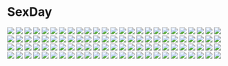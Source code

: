 # SexDay
![](https://konachan.com/image/9237ba8a7e78019616160230a464b30e/Konachan.com%20-%2041190%20japanese_clothes%20kimono%20morimiya_aono%20shihou_matsuri%20sola.jpg)
![](https://konachan.com/image/2a0e61ca5e5a5a9fbbec2c039c85494d/Konachan.com%20-%2023143%20brown%20koiwai_yotsuba%20silhouette%20yotsubato%21.jpg)
![](https://konachan.com/image/e15579db0ceca6578d258814fa6c4ec0/Konachan.com%20-%20153059%20aoki_reika%20black_rock_shooter%20cosplay%20crossover%20merontomari%20precure%20smile_precure%21%20sword%20thighhighs%20weapon.jpg)
![](https://konachan.com/image/7ddb4cb1e25e93ed0530bc846b66fe59/Konachan.com%20-%20186436%20bikini%20book%20clouds%20drink%20dualscreen%20green_eyes%20horns%20jakoujika%20loli%20navel%20necklace%20original%20sky%20swim_ring%20swimsuit%20umbrella%20water%20white_hair.jpg)
![](https://konachan.com/image/f5a5bb1503039594f7f7f01c52c293e2/Konachan.com%20-%2077574%20animal%20blush%20brown_eyes%20cat%20landscape%20red_hair%20scenic.jpg)
![](https://konachan.com/image/af9fcbff3eab1cb2bd75e2747ef77672/Konachan.com%20-%20263448%20aliasing%20black_hair%20censored%20keepout%20long_hair%20original%20school_uniform%20skirt%20wristwear.jpg)
![](https://konachan.com/image/2061c659cd78a3380ec3afa786484822/Konachan.com%20-%2014269%20fred_gallagher%20megatokyo%20monochrome%20nanasawa_kimiko%20snow.jpg)
![](https://konachan.com/image/7b615f26b16f87b8ad9ccadf9ee1de09/Konachan.com%20-%2031337%20favorite%20game_cg%20happy_margaret%21%20kokonoka.jpg)
![](https://konachan.com/jpeg/64e072247b77eac9bb067b1fd8da3b94/Konachan.com%20-%20177047%20bed%20bicolored_eyes%20black_hair%20chinese_clothes%20chinese_dress%20date_a_live%20john_117%20long_hair%20panties%20thighhighs%20tokisaki_kurumi%20twintails%20underwear.jpg)
![](https://konachan.com/jpeg/475a3857fc9e5cccf0e69bbae09aa656/Konachan.com%20-%20115062%20brown_hair%20game_cg%20koi_de_wa_naku%20makishima_yumi%20short_hair%20tomose_shunsaku%20train.jpg)
![](https://konachan.com/jpeg/2a4777f9177f4b6aba8263862e0a0086/Konachan.com%20-%20269023%20a.i._channel%20close%20kizuna_ai%20seicoh.jpg)
![](https://konachan.com/jpeg/eac284752a0dc4cbafb6ab44bdcfd655/Konachan.com%20-%20298439%20bed%20blue_hair%20blush%20breasts%20long_hair%20matsuura_kanan%20mignon%20navel%20no_bra%20nopan%20pantyhose%20ponytail%20purple_eyes%20scan%20shirt_lift%20shorts.jpg)
![](https://konachan.com/image/48c19f21600b9e8f7f7dfd7d01f97844/Konachan.com%20-%2065861%20aisaka_taiga%20school_uniform%20thighhighs%20toradora.jpg)
![](https://konachan.com/jpeg/865364be86c8b859d064d591c4355a7f/Konachan.com%20-%20132483%20animal_ears%20blush%20breasts%20cleavage%20foxgirl%20kisumi%20long_hair%20paiis%20panties%20red_eyes%20tail%20tears%20underwear%20white_hair.jpg)
![](https://konachan.com/jpeg/81a1c20378a96434a0341ae2ed5fc83a/Konachan.com%20-%20257172%20blush%20bodysuit%20breasts%20fate_grand_order%20fate_%28series%29%20long_hair%20navel%20nidy-2d-%20petals%20purple_hair%20red_eyes%20skintight%20skirt_lift%20spear%20watermark%20weapon.jpg)
![](https://konachan.com/image/ef713710fbc78c82a2790fa9dbfb5263/Konachan.com%20-%20101354%20blush%20capcom%20goma_azarasi%20ingrid%20panties%20pantyhose%20red_eyes%20street_fighter%20underwear.jpg)
![](https://konachan.com/jpeg/444cb5b34fbe3305f0a0c4272d8fe02d/Konachan.com%20-%20254295%20anus%20aqua_eyes%20blonde_hair%20blush%20censored%20game_cg%20gloves%20grass%20long_hair%20nopan%20pussy%20splush_wave%20spread_legs%20tagme_%28artist%29%20thighhighs.jpg)
![](https://konachan.com/image/30c015817ef874d2bfb9dc1f182941d0/Konachan.com%20-%20144602%20bed%20blush%20bra%20braids%20breasts%20collar%20long_hair%20navel%20nipples%20open_shirt%20original%20panties%20pink%20pink_eyes%20pink_hair%20shitou%20thighhighs%20underwear.jpg)
![](https://konachan.com/jpeg/fd538f8aa56337105e586dab19d1ab28/Konachan.com%20-%2033534%20elwing%20pointed_ears%20shining_tears%20shining_wind%20taka_tony%20vector.jpg)
![](https://konachan.com/image/6ce3edd96b65d1bfc2178eb04bf48fee/Konachan.com%20-%20305587%20animal_ears%20catgirl%20hongsung0819%20kaguya-sama_wa_kokurasetai_%7Etensai-tachi_no_renai_zunousen%7E%20school_uniform%20shinomiya_kaguya%20tail.jpg)
![](https://konachan.com/jpeg/e111ec1ce6ab114ef72595df88c072d3/Konachan.com%20-%20282989%20armor%20blonde_hair%20breasts%20cameltoe%20cleavage%20collar%20dress%20elbow_gloves%20fang%20gene_%28pso2%29%20gloves%20green_eyes%20long_hair%20sideboob%20thighhighs%20twintails.jpg)
![](https://konachan.com/image/e7f4788c24397072a58f374de282effa/Konachan.com%20-%20192959%20original%20sandara.jpg)
![](https://konachan.com/image/ac369b633209da2a39e0547a570f7385/Konachan.com%20-%20136722%202girls%20as109%20bed%20blue_eyes%20bondage%20breasts%20brown_eyes%20catherine%20condom%20fingering%20glasses%20long_hair%20navel%20nipples%20red_hair%20stockings%20underwear.jpg)
![](https://konachan.com/jpeg/b652599bb2cb94184999ac2ee4cf97f7/Konachan.com%20-%20162351%20air%20blonde_hair%20blue_eyes%20blush%20breasts%20cleavage%20clouds%20dress%20hana_%28apple_water%29%20kamio_misuzu.jpg)
![](https://konachan.com/image/849a9a79dc3ed58147665360d5603a06/Konachan.com%20-%20143784%20ass%20blue_eyes%20bra%20breasts%20brown_hair%20cleavage%20kamiya_tomoe%20long_hair%20mashiroiro_symphony%20panties%20ribbons%20sena_airi%20thighhighs%20underwear.jpg)
![](https://konachan.com/image/895bea10f71cf9879fee8208243b9e84/Konachan.com%20-%20103367%20landscape%20ming_fan%20realistic%20scenic.jpg)
![](https://konachan.com/image/b119c9a3fb77836a3c75c833aeceed08/Konachan.com%20-%20274078%20ass%20bed%20blush%20brown_hair%20garter_belt%20green_eyes%20hat%20panties%20sarfata%20short_hair%20stockings%20takao_%28kancolle%29%20thighhighs%20underwear%20uniform.jpg)
![](https://konachan.com/jpeg/243fedcbd69895244de0ff29e217a39b/Konachan.com%20-%20294733%20afukuro%20anthropomorphism%20azur_lane%20breast_grab%20breasts%20cum%20long_hair%20nipples%20paizuri%20penis%20takao_%28azur_lane%29%20third-party_edit%20uncensored%20wink.jpg)
![](https://konachan.com/image/4e776d0cd6a3afba22cbc3eec786af54/Konachan.com%20-%20306504%20ass%20black_hair%20catgirl%20fang%20green_eyes%20karyl%20long_hair%20princess_connect%21%20shorts%20thighhighs%20tomo_%28user_hes4085%29%20twintails%20wink.jpg)
![](https://konachan.com/image/c4329ff8cbffc7596bf5c419a5eb8a0e/Konachan.com%20-%20287263%20aito%20animal%20bikini%20blue_eyes%20breasts%20fate_grand_order%20fate_%28series%29%20katsushika_hokusai%20purple_hair%20short_hair%20swimsuit%20sword%20underwater%20water%20weapon.jpg)
![](https://konachan.com/image/71e0304f01ecc4cc67889e0756fa7e0c/Konachan.com%20-%208940%20ichigo_mashimaro%20matsuoka_miu.jpg)
![](https://konachan.com/jpeg/437c82c86920806735099cbb28d4dc8c/Konachan.com%20-%20193148%20blonde_hair%20hat%20jandy%20kirisame_marisa%20leaves%20long_hair%20touhou%20witch.jpg)
![](https://konachan.com/image/8f3e88c0a98baf67ca68fd818c3f41c4/Konachan.com%20-%2059460%20asahina_mikuru%20koizumi_itsuki%20kyon%20male%20nagato_yuki%20suzumiya_haruhi%20suzumiya_haruhi_no_yuutsu.jpg)
![](https://konachan.com/image/716ac26e01d57de9262e77ff26ca612e/Konachan.com%20-%20201441%20animal_ears%20book%20breasts%20brown_eyes%20brown_hair%20catgirl%20fairy%20final_fantasy%20jpeg_artifacts%20miqo%27te%20navel%20nipples%20nude%20short_hair%20soranamae%20tail.jpg)
![](https://konachan.com/jpeg/8eb063c0445fa1049344c2756d7be45b/Konachan.com%20-%20277972%20bed%20blush%20breasts%20brown_hair%20cleavage%20long_hair%20minato_%28ojitan_gozaru%29%20navel%20original%20panties%20shirt%20sleeping%20twintails%20underwear.jpg)
![](https://konachan.com/image/2d936df74e201c673d909773799cdcff/Konachan.com%20-%205049%20aika_s_granzchesta%20aria%20mizunashi_akari%20water.jpg)
![](https://konachan.com/image/27d87a857b8500d2cba50120d1548744/Konachan.com%20-%20225160%20breasts%20cropped%20gun%20ikeda_yasuhiro%20original%20weapon.jpg)
![](https://konachan.com/image/f5abe344102faf457fa0e91b476a4d79/Konachan.com%20-%20179843%20ass%20blush%20brown_hair%20butterfly%20calendar%20dress%20flowers%20green_eyes%20hapymaher%20koku%20leaves%20long_hair%20panties%20petals%20ribbons%20rose%20skirt%20underwear%20upskirt.jpg)
![](https://konachan.com/jpeg/f4c78831dd89d68e13ae24461e199064/Konachan.com%20-%20204308%20blonde_hair%20breast_grab%20breasts%20brown_eyes%20fingering%20game_cg%20handjob%20long_hair%20male%20nipples%20no_bra%20open_shirt%20panties%20tree%20underwear%20wet%20yukata.jpg)
![](https://konachan.com/image/369e99152a3bf2252b88380217766164/Konachan.com%20-%2085996%20game_cg%20hasekura_airi%20jpeg_artifacts%20kick%20misaki_kurehito%20panties%20school_uniform%20skirt%20spread_legs%20trumple%20underwear%20upskirt.jpg)
![](https://konachan.com/image/4e1a98d49d8f404bf0852449719a90a3/Konachan.com%20-%2051902%20animal%20blue_hair%20blush%20fish%20flowers%20hat%20hinanawi_tenshi%20long_hair%20petals%20red_eyes%20touhou.jpg)
![](https://konachan.com/jpeg/fda504b1c95526bc9e9250e1efd593c7/Konachan.com%20-%20290813%20boots%20green_eyes%20headband%20long_hair%20orange_hair%20original%20ribbons%20scan%20shorts%20tail%20topia%20white.jpg)
![](https://konachan.com/image/a1fc747f0f0766d1ba5809ddd9756afa/Konachan.com%20-%2065855%20all_male%20archer%20fate_%28series%29%20fate_stay_night%20fate_unlimited_codes%20male.jpg)
![](https://konachan.com/image/e7f4788c24397072a58f374de282effa/Konachan.com%20-%20192959%20original%20sandara.jpg)
![](https://konachan.com/jpeg/89786a3745c78e6d163d9fa1b1cea564/Konachan.com%20-%20233122%202girls%20anthropomorphism%20blue_hair%20gray_hair%20hamakaze_%28kancolle%29%20igakusei%20japanese_clothes%20kantai_collection%20mask%20urakaze_%28kancolle%29.jpg)
![](https://konachan.com/image/a2c4264098cc9b466afa9beda7eb4415/Konachan.com%20-%2084135%202girls%20black_hair%20breast_hold%20breasts%20brown_eyes%20flat_chest%20long_hair%20nipples%20ribbons%20taka_tony%20twintails%20yuri%20zoom_layer.jpg)
![](https://konachan.com/image/744ac1f4dca58d178dbbe6f0fe1d1e86/Konachan.com%20-%2044171%20suzuhira_hiro.jpg)
![](https://konachan.com/image/2f27c9b7aabcaf39611054e669bb0c1a/Konachan.com%20-%20143345%20aqua_eyes%20aqua_hair%20drink%20hatsune_miku%20headphones%20long_hair%20morockol%20twintails%20vocaloid%20white.jpg)
![](https://konachan.com/jpeg/3bcdd626a2490c815a5ce81374426510/Konachan.com%20-%20156640%20bokumaru%20bottle_miku%20hatsune_miku%20vocaloid.jpg)
![](https://konachan.com/jpeg/d8be466ea27aebe942980ab3e6e4ad92/Konachan.com%20-%20273497%20anus%20ass%20bikini%20blush%20breasts%20brown_hair%20censored%20giuniu%20long_hair%20nipples%20pussy%20pussy_juice%20red_eyes%20suda_natsuki%20swimsuit.jpg)
![](https://konachan.com/image/6e94553f41681cf995e93d66eba4785a/Konachan.com%20-%20280522%20black_hair%20breasts%20choker%20cleavage%20honkai_impact%20long_hair%20polychromatic%20purple_eyes%20raiden_mei%20sky%20sunset%20tree%20yinyu_%28nico%29.jpg)
![](https://konachan.com/image/0027c24d59db7950090184fa1963a7b7/Konachan.com%20-%20157038%20blonde_hair%20dress%20ib%20mary_%28ib%29%20rongyuedd%20stairs%20tears.jpg)
![](https://konachan.com/image/4be24b68904959c0f93e7537da719c6d/Konachan.com%20-%20194740%202girls%20blush%20braids%20breasts%20brown_hair%20d-fragments%20gym_uniform%20headband%20hissa_yossa%20long_hair%20orange_eyes%20pink_hair%20purple_eyes%20takao_buchou.jpg)
![](https://konachan.com/image/9cd92aec563b78a233c998c97a24419d/Konachan.com%20-%20103230%20kanon_seena%20shining_wind%20sword%20taka_tony%20weapon.jpg)
![](https://konachan.com/image/c594cedf7148252e078e559b80fb2608/Konachan.com%20-%20269074%20aliasing%20anus%20blindfold%20bondage%20bow%20breasts%20censored%20kneehighs%20navel%20nipples%20no_bra%20open_shirt%20original%20pubic_hair%20pussy%20rope%20shirt%20short_hair.jpg)
![](https://konachan.com/jpeg/8df8ade71b4b9bebe820f9c9c5a4df36/Konachan.com%20-%20228989%20applecaramel_%28acaramel%29%20autumn%20bicolored_eyes%20brown_hair%20flowers%20gloves%20idolmaster%20japanese_clothes%20leaves%20rose%20short_hair%20takagaki_kaede%20wristwear.jpg)
![](https://konachan.com/jpeg/38012d0e9a03075e2c398accb5f3d610/Konachan.com%20-%20212121%20aqua_eyes%20black_hair%20bow_%28weapon%29%20breasts%20katana%20long_hair%20mechagirl%20nidy-2d-%20original%20ponytail%20skintight%20sword%20thighhighs%20weapon.jpg)
![](https://konachan.com/image/cdb4137ada2e7756bcd68b324083d887/Konachan.com%20-%2038417%20bed%20blonde_hair%20like_life%20long_hair%20miyasato_yumi%20panties%20ribbons%20thighhighs%20underwear.jpg)
![](https://konachan.com/image/ca86da6c54e5279d755d3b09e6f97b05/Konachan.com%20-%2030286%20blonde_hair%20blue_eyes%20clover_hearts%20mikoshiba_rea%20mikoshiba_rio%20nimura_yuushi%20nipples%20swimsuit%20twins%20twintails.jpg)
![](https://konachan.com/image/bd3ec0f0051985b63febbee36859178d/Konachan.com%20-%2011210%20brown_eyes%20brown_hair%20erect_nipples%20kikurage%20long_hair%20original%20school_uniform%20skirt%20upskirt.jpg)
![](https://konachan.com/jpeg/4960475ee2aab4ba59f2baece13cf437/Konachan.com%20-%20162117%20animal%20bow%20braids%20couch%20drink%20flowers%20food%20fruit%20gray_hair%20headdress%20long_hair%20navel%20original%20short_hair%20thighhighs%20toinana%20yellow_eyes.jpg)
![](https://konachan.com/image/847c60a164fc3e8905c2922987e43aa6/Konachan.com%20-%20162277%20ass%20blue_hair%20breasts%20cleavage%20garter_belt%20harem%20horns%20houtengeki%20maid%20original%20panties%20pointed_ears%20purple_hair%20stockings%20thighhighs%20underwear.jpg)
![](https://konachan.com/image/8ba9998ac01f2692c220656288b38ccd/Konachan.com%20-%20214534%20aori_%28splatoon%29%20christmas%20nyani%20splatoon.jpg)
![](https://konachan.com/image/9350574bb9773c62942455008394bdfe/Konachan.com%20-%20165409%20angel211283%20ass%20close%20panties%20realistic%20signed%20underwear%20wet.jpg)
![](https://konachan.com/image/f7298e60ad4c7ce7dced0e4b47d73c77/Konachan.com%20-%2081942%20blonde_hair%20brown_eyes%20green_eyes%20green_hair%20hat%20long_hair%20miko%20moriya_suwako%20purple_hair%20red_eyes%20sayori%20short_hair%20thighhighs%20touhou%20yasaka_kanako.jpg)
![](https://konachan.com/image/0da1a49161ad635b18274701b9ef81e7/Konachan.com%20-%20221569%20clouds%20nobody%20original%20scenic%20sky%20tawashi_tobitamaru.jpg)
![](https://konachan.com/image/aeb42755d10d07c11358d6546823db6b/Konachan.com%20-%20211318%20breasts%20ebi_193%20long_hair%20nipples%20nude%20ponytail%20purple_eyes%20purple_hair%20pussy%20thighhighs%20touhou%20uncensored%20watatsuki_no_yorihime.jpg)
![](https://konachan.com/jpeg/45a13323bfca2a7adecf388917c456cd/Konachan.com%20-%20243546%20love_live%21_school_idol_project%20nishikino_maki%20sonoda_umi%20tagme_%28artist%29.jpg)
![](https://konachan.com/image/270b5cb0cb80a9d32f90264471fe397c/Konachan.com%20-%209320%20prism_ark%20sister_hell.jpg)
![](https://konachan.com/image/eb3cf2fcaa597a725d77d104e39bf7a8/Konachan.com%20-%20229031%20animal%20fish%20short_hair%20signed%20vocaloid.jpg)
![](https://konachan.com/image/a57e06c915e75f4aff6d9504c304a716/Konachan.com%20-%2032312%20archetype_earth%20arcueid_brunestud%20shingetsutan_tsukihime.jpg)
![](https://konachan.com/image/1030377fa54e29b02ddae9aa7970ecaf/Konachan.com%20-%20245964%2054crystle%20clouds%20dress%20fate_%28series%29%20flowers%20glasses%20grass%20panties%20pantyhose%20petals%20purple_hair%20scenic%20short_hair%20sky%20tie%20underwear%20windmill.jpg)
![](https://konachan.com/image/6774e207aac52be9bcdd59a312cb5972/Konachan.com%20-%20104499%20bed%20breasts%20censored%20fuyu_no_rondo%20game_cg%20gray_hair%20lumiaula_victoria%20nipples%20nude%20pussy%20yasuyuki.jpg)
![](https://konachan.com/jpeg/1b98bb06bd06386fed26084f1b319e75/Konachan.com%20-%20303793%202girls%20elsa_granhilte%20hug%20meili_portroute%20nemu_mohu%20re%3Azero_kara_hajimeru_isekai_seikatsu.jpg)
![](https://konachan.com/jpeg/d410695aa646aa4eb7493f0564fa7413/Konachan.com%20-%20176453%20apron%20barefoot%20blue_eyes%20blush%20breasts%20brown_hair%20food%20headdress%20long_hair%20moonstone%20naked_apron%20nipples%20no_bra%20scan%20yamakaze_ran%20yuuna_shirahase.jpg)
![](https://konachan.com/image/da46b51a5f3fcb1736e7a1b43adf8c63/Konachan.com%20-%2034030%20amaterasu%20dualscreen%20okami%20scan.jpg)
![](https://konachan.com/image/c327b269b445a9e441c5671556e8b396/Konachan.com%20-%2035047%20brown_eyes%20green_hair%20macross%20macross_frontier%20ranka_lee%20space.jpg)
![](https://konachan.com/image/7e14c8196698e9bb781dbe82aba28d61/Konachan.com%20-%20167813%20bodysuit%20green_eyes%20mecha%20mechagirl%20original%20pink_hair%20short_hair%20skintight%20tkln.jpg)
![](https://konachan.com/jpeg/70ed79164d8b2df7dd0978152a65405b/Konachan.com%20-%2096299%20all_male%20densetsu_no_yuusha_no_densetsu%20k-on%21%20male%20parody%20sion_astal%20white_hair%20yellow_eyes.jpg)
![](https://konachan.com/image/61ab696260a57ff0c51fc3250fece41e/Konachan.com%20-%2066887%20hatsune_miku%20mintchoco%20twintails%20vocaloid.jpg)
![](https://konachan.com/image/1a0e2fad780c15beaebfe57d9658c40d/Konachan.com%20-%20128339%20book%20breasts%20cleavage%20hat%20matsui_hiroaki%20original%20pointed_ears%20thighhighs%20white.jpg)
![](https://konachan.com/image/be1bcd17080a32bc816d988d903695f8/Konachan.com%20-%20273796%20akiru_%28igel-flutter%29%20barefoot%20bra%20long_hair%20original%20panties%20purple_eyes%20purple_hair%20reflection%20sky%20stars%20twintails%20underwear.jpg)
![](https://konachan.com/image/f620725c0d259755e594a7f61ce07e25/Konachan.com%20-%20183863%20anthropomorphism%20gin%27ichi_%28akacia%29%20kantai_collection%20sword%20tenryuu_%28kancolle%29%20weapon.jpg)
![](https://konachan.com/image/a2dd4abf2ab7e38f4752aab979e02259/Konachan.com%20-%20129204%20breasts%20chain%20cleavage%20elbow_gloves%20gloves%20guilty_crown%20kingchenxi%20navel%20orange_eyes%20pink_hair%20thighhighs%20yuzuriha_inori.jpg)
![](https://konachan.com/image/cdf877eec1cdcede0dc6320c167fc4e7/Konachan.com%20-%2098592%202girls%20arcana_heart%20breasts%20cleavage%20hagiwara_yukiho%20idolmaster%20panties%20ponnetsu%20school_uniform%20shijou_takane%20thighhighs%20underwear%20yuri.jpg)
![](https://konachan.com/jpeg/59a4a4dd14647137bec7947c0b16af87/Konachan.com%20-%20176026%20a4size%20dark%20nobody%20original%20scenic%20watermark.jpg)
![](https://konachan.com/image/3cefaa684ac99a008e670c5d19f1f902/Konachan.com%20-%2054602%20neon_genesis_evangelion%20redjuice%20soryu_asuka_langley.jpg)
![](https://konachan.com/jpeg/8f92bd16077dd796be5b0c16d88fecd1/Konachan.com%20-%20216419%20blue_eyes%20brown_hair%20cropped%20nababa%20no_bra%20original%20short_hair.jpg)
![](https://konachan.com/image/f264cd240ec92250eef4e8ff4e22f487/Konachan.com%20-%2076696%20bra%20calendar%20ef%20ef_a_fairy_tale_of_the_two%20miyamura_miyako%20nanao_naru%20open_shirt%20thighhighs%20underwear.jpg)
![](https://konachan.com/jpeg/e453ecb81baba2db685ae8d4bade8b7c/Konachan.com%20-%20146876%20black_hair%20blue_eyes%20bondage%20bow%20brown_hair%20misakamitoko0903%20red_eyes%20school_uniform%20short_hair%20skirt%20takanashi_rikka%20tsuyuri_kumin.jpg)
![](https://konachan.com/jpeg/5e8518a4f77584bb1ea992080ef31432/Konachan.com%20-%20238758%20bondage%20breasts%20brown_eyes%20brown_hair%20censored%20cum%20idolmaster%20mifune_miyu%20navel%20nipples%20nopan%20penis%20pubic_hair%20pussy%20rope%20short_hair%20tears%20thighhighs.jpg)
![](https://konachan.com/image/e600d3d78eecf95926357dec3135222b/Konachan.com%20-%20125152%202girls%20brown_eyes%20brown_hair%20long_hair%20nerima%20original%20petals%20school_uniform%20tagme.jpg)
![](https://konachan.com/image/dc3f729bfc0bd9f3c4370a43fbb576db/Konachan.com%20-%20135827%20armor%20blood%20blue_eyes%20blush%20glasses%20gloves%20green_hair%20hat%20horns%20iceojin%20long_hair%20male%20nosebleed%20original%20red_eyes%20red_hair%20sword%20water%20weapon.jpg)
![](https://konachan.com/jpeg/f94d03c6055a2686792acd8918cbcacf/Konachan.com%20-%20253805%20anthropomorphism%20blonde_hair%20blush%20girls_frontline%20gloves%20hanato_%28seonoaiko%29%20long_hair%20red_eyes%20steyr_iws-2000_%28girls_frontline%29.jpg)
![](https://konachan.com/jpeg/e6fdd324996abb17f23144eb5e539a00/Konachan.com%20-%2096629%20bunnygirl%20danshaku%20himekaidou_hatate%20shameimaru_aya%20touhou.jpg)
![](https://konachan.com/jpeg/89aee5bab43dd46e11584cc8b7b0ca69/Konachan.com%20-%20244180%20ayase_eri%20love_live%21_school_idol_project%20vector.jpg)
![](https://konachan.com/jpeg/193117ff95c2e95a77d3fbb3b8dbdc56/Konachan.com%20-%20167360%20blush%20bow%20bra%20braids%20daikou_wakako%20game_cg%20green_eyes%20hearts_%28company%29%20long_hair%20natsume_eri%20panties%20purple_hair%20sideboob%20underwear.jpg)
![](https://konachan.com/jpeg/250816a1b8a5b2ef4a32394488b3bd69/Konachan.com%20-%2065718%20clare%20claymore.jpg)
![](https://konachan.com/jpeg/4466b35a5851b2b5af4ebce70bc98ec0/Konachan.com%20-%20270290%2047agdragon%20blush%20breasts%20garter_belt%20headdress%20long_hair%20maid%20nipples%20red_eyes%20thighhighs%20third-party_edit%20undressing%20white%20white_hair.jpg)
![](https://konachan.com/jpeg/c15c332cfda69fdfa240dc76e6509d55/Konachan.com%20-%20119121%20all_male%20blonde_hair%20blue_eyes%20flowers%20kagamine_len%20male%20petals%20rose%20short_hair%20vocaloid.jpg)
